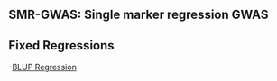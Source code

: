 ## SMR-GWAS: Single marker regression GWAS
**Fixed Regressions**
----------------------------------------------------------------
-[BLUP Regression](https://htmlpreview.github.io/?https://github.com/Mehdimomen/GenPred_1/blob/master/HTML/GWAS_Singlemarker.html)
  

